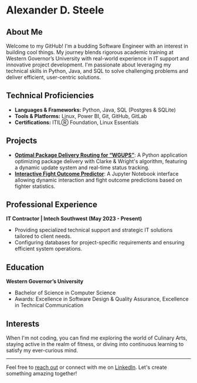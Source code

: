 # Alexander D. Steele

## About Me
Welcome to my GitHub! I'm a budding Software Engineer with an interest in building cool things. My journey blends rigorous academic training at Western Governor’s University with real-world experience in IT support and innovative project development. I'm passionate about leveraging my technical skills in Python, Java, and SQL to solve challenging problems and deliver efficient, user-centric solutions.

## Technical Proficiencies
- **Languages & Frameworks:** Python, Java, SQL (Postgres & SQLite)
- **Tools & Platforms:** Linux, Power BI, Git, GitHub, GitLab
- **Certifications:** ITILⓇ Foundation, Linux Essentials

## Projects
- **[Optimal Package Delivery Routing for “WGUPS”](https://github.com/AshimZed/WGUPS)**: A Python application optimizing package delivery with Clarke & Wright's algorithm, featuring a dynamic update system and real-time status tracking.
- **[Interactive Fight Outcome Predictor](https://github.com/AshimZed/Capstone_WGU)**: A Jupyter Notebook interface allowing dynamic interaction and fight outcome predictions based on fighter statistics.

## Professional Experience
**IT Contractor | Intech Southwest (May 2023 - Present)**
- Providing specialized technical support and strategic IT solutions tailored to client needs.
- Configuring databases for project-specific requirements and ensuring efficient system operations.

## Education
**Western Governor’s University**
- Bachelor of Science in Computer Science
- Awards: Excellence in Software Design & Quality Assurance, Excellence in Technical Communication

## Interests
When I'm not coding, you can find me exploring the world of Culinary Arts, staying active in the realm of fitness, or diving into continuous learning to satisfy my ever-curious mind.

---

Feel free to [reach out](mailto:alexander.steele.2014@outlook.com) or connect with me on [LinkedIn](https://www.linkedin.com/in/asteeele00/). Let's create something amazing together!
